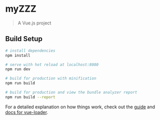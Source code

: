 <!--
 * @Descripttion:
 * @version:
 * @Author: sueRimn
 * @Date: 2023-01-17 00:14:31
 * @LastEditors: sueRimn
 * @LastEditTime: 2023-01-17 00:24:10
-->
# myZZZ

> A Vue.js project

## Build Setup

```bash
# install dependencies
npm install

# serve with hot reload at localhost:8080
npm run dev

# build for production with minification
npm run build

# build for production and view the bundle analyzer report
npm run build --report
```

For a detailed explanation on how things work, check out the [guide](http://vuejs-templates.github.io/webpack/) and [docs for vue-loader](http://vuejs.github.io/vue-loader).
